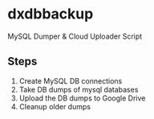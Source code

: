 # dxdbbackup
MySQL Dumper &amp; Cloud Uploader Script


## Steps

1. Create MySQL  DB connections
2. Take DB dumps of mysql databases
3. Upload the DB dumps to Google Drive
4. Cleanup older dumps

